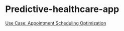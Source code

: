 # Predictive-healthcare-app
[Use Case: Appointment Scheduling Optimization](https://github.com/wakh3e/Machine-learning-web-app/issues/1)
